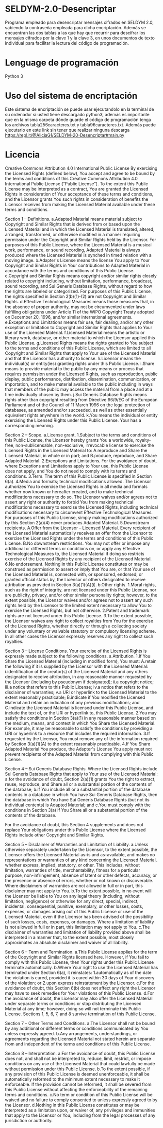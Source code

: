 # SELDYM-2.0-Desencriptar
Programa empleado para desencriptar mensajes cifrados en SELDYM 2.0, sabiendo la contraseña empleada para dicha encriptación.  Además se encuentran las dos tablas a las que hay que recurrir para descifrar los mensajes cifrados por la clave 1 y la clave 3, en unos documentos de texto individual para facilitar la lectura del código de programación.

# Lenguage de programación
Python 3

# Uso del sistema de encriptación
Este sistema de encriptación se puede usar ejecutandolo en la terminal de su ordenador si usted tiene descargado python3, además es importante que en la misma carpeta dónde guarde el código de programación tenga los archivos tabla256caracteres.txt y tabla96caracteres.txt. Además puede ejecutarlo en este link sin tener que realizar ninguna descarga https://repl.it/@AliciaG1/SELDYM-20-Desencriptar#main.py

# Licencia
Creative Commons Attribution 4.0 International Public License
By exercising the Licensed Rights (defined below), You accept and agree to be bound by the terms and conditions of this Creative Commons Attribution 4.0 International Public License ("Public License"). To the extent this Public License may be interpreted as a contract, You are granted the Licensed Rights in consideration of Your acceptance of these terms and conditions, and the Licensor grants You such rights in consideration of benefits the Licensor receives from making the Licensed Material available under these terms and conditions.

  Section 1 – Definitions.
    a.Adapted Material means material subject to Copyright and Similar Rights that is derived from or based upon the Licensed Material and in which the Licensed Material is translated, altered, arranged, transformed, or otherwise modified in a manner requiring permission under the Copyright and Similar Rights held by the Licensor. For purposes of this Public License, where the Licensed Material is a musical work, performance, or sound recording, Adapted Material is always produced where the Licensed Material is synched in timed relation with a moving image.
    b.Adapter's License means the license You apply to Your Copyright and Similar Rights in Your contributions to Adapted Material in accordance with the terms and conditions of this Public License.
    c.Copyright and Similar Rights means copyright and/or similar rights closely related to copyright including, without limitation, performance, broadcast, sound recording, and Sui Generis Database Rights, without regard to how the rights are labeled or categorized. For purposes of this Public License, the rights specified in Section 2(b)(1)-(2) are not Copyright and Similar Rights.
    d.Effective Technological Measures means those measures that, in the absence of proper authority, may not be circumvented under laws fulfilling obligations under Article 11 of the WIPO Copyright Treaty adopted on December 20, 1996, and/or similar international agreements.
    e.Exceptions and Limitations means fair use, fair dealing, and/or any other exception or limitation to Copyright and Similar Rights that applies to Your use of the Licensed Material.
    f.Licensed Material means the artistic or literary work, database, or other material to which the Licensor applied this Public License.
    g.Licensed Rights means the rights granted to You subject to the terms and conditions of this Public License, which are limited to all Copyright and Similar Rights that apply to Your use of the Licensed Material and that the Licensor has authority to license.
    h.Licensor means the individual(s) or entity(ies) granting rights under this Public License.
    i.Share means to provide material to the public by any means or process that requires permission under the Licensed Rights, such as reproduction, public display, public performance, distribution, dissemination, communication, or importation, and to make material available to the public including in ways that members of the public may access the material from a place and at a time individually chosen by them.
    j.Sui Generis Database Rights means rights other than copyright resulting from Directive 96/9/EC of the European Parliament and of the Council of 11 March 1996 on the legal protection of databases, as amended and/or succeeded, as well as other essentially equivalent rights anywhere in the world.
    k.You means the individual or entity exercising the Licensed Rights under this Public License. Your has a corresponding meaning.

  Section 2 – Scope.
    a.License grant.
      1.Subject to the terms and conditions of this Public License, the Licensor hereby grants You a worldwide, royalty-free, non-sublicensable, non-exclusive, irrevocable license to exercise the Licensed Rights in the Licensed Material to:
        A.reproduce and Share the Licensed Material, in whole or in part; and
        B.produce, reproduce, and Share Adapted Material.
      2.Exceptions and Limitations. For the avoidance of doubt, where Exceptions and Limitations apply to Your use, this Public License does not apply, and You do not need to comply with its terms and conditions.
      3.Term. The term of this Public License is specified in Section 6(a).
      4.Media and formats; technical modifications allowed. The Licensor authorizes You to exercise the Licensed Rights in all media and formats whether now known or hereafter created, and to make technical modifications necessary to do so. The Licensor waives and/or agrees not to assert any right or authority to forbid You from making technical modifications necessary to exercise the Licensed Rights, including technical modifications necessary to circumvent Effective Technological Measures. For purposes of this Public License, simply making modifications authorized by this Section 2(a)(4) never produces Adapted Material.
      5.Downstream recipients.
        A.Offer from the Licensor – Licensed Material. Every recipient of the Licensed Material automatically receives an offer from the Licensor to exercise the Licensed Rights under the terms and conditions of this Public License.
        B.No downstream restrictions. You may not offer or impose any additional or different terms or conditions on, or apply any Effective Technological Measures to, the Licensed Material if doing so restricts exercise of the Licensed Rights by any recipient of the Licensed Material.
      6.No endorsement. Nothing in this Public License constitutes or may be construed as permission to assert or imply that You are, or that Your use of the Licensed Material is, connected with, or sponsored, endorsed, or granted official status by, the Licensor or others designated to receive attribution as provided in Section 3(a)(1)(A)(i).
    b.Other rights.
      1.Moral rights, such as the right of integrity, are not licensed under this Public License, nor are publicity, privacy, and/or other similar personality rights; however, to the extent possible, the Licensor waives and/or agrees not to assert any such rights held by the Licensor to the limited extent necessary to allow You to exercise the Licensed Rights, but not otherwise.
      2.Patent and trademark rights are not licensed under this Public License.
      3.To the extent possible, the Licensor waives any right to collect royalties from You for the exercise of the Licensed Rights, whether directly or through a collecting society under any voluntary or waivable statutory or compulsory licensing scheme. In all other cases the Licensor expressly reserves any right to collect such royalties.

  Section 3 – License Conditions.
  Your exercise of the Licensed Rights is expressly made subject to the following conditions.
    a.Attribution.
      1.If You Share the Licensed Material (including in modified form), You must:
        A.retain the following if it is supplied by the Licensor with the Licensed Material:
          i.identification of the creator(s) of the Licensed Material and any others designated to receive attribution, in any reasonable manner requested by the Licensor (including by pseudonym if designated);
          ii.a copyright notice;
          iii.a notice that refers to this Public License;
          iv.a notice that refers to the disclaimer of warranties;
          v.a URI or hyperlink to the Licensed Material to the extent reasonably practicable;
        B.indicate if You modified the Licensed Material and retain an indication of any previous modifications; and
        C.indicate the Licensed Material is licensed under this Public License, and include the text of, or the URI or hyperlink to, this Public License.
      2.You may satisfy the conditions in Section 3(a)(1) in any reasonable manner based on the medium, means, and context in which You Share the Licensed Material. For example, it may be reasonable to satisfy the conditions by providing a URI or hyperlink to a resource that includes the required information.
      3.If requested by the Licensor, You must remove any of the information required by Section 3(a)(1)(A) to the extent reasonably practicable.
      4.If You Share Adapted Material You produce, the Adapter's License You apply must not prevent recipients of the Adapted Material from complying with this Public License.

  Section 4 – Sui Generis Database Rights.
  Where the Licensed Rights include Sui Generis Database Rights that apply to Your use of the Licensed Material:
    a.for the avoidance of doubt, Section 2(a)(1) grants You the right to extract, reuse, reproduce, and Share all or a substantial portion of the contents of the database;
    b.if You include all or a substantial portion of the database contents in a database in which You have Sui Generis Database Rights, then the database in which You have Sui Generis Database Rights (but not its individual contents) is Adapted Material; and
    c.You must comply with the conditions in Section 3(a) if You Share all or a substantial portion of the contents of the database.

  For the avoidance of doubt, this Section 4 supplements and does not replace Your obligations under this Public License where the Licensed Rights include other Copyright and Similar Rights.

  Section 5 – Disclaimer of Warranties and Limitation of Liability.
    a.Unless otherwise separately undertaken by the Licensor, to the extent possible, the Licensor offers the Licensed Material as-is and as-available, and makes no representations or warranties of any kind concerning the Licensed Material, whether express, implied, statutory, or other. This includes, without limitation, warranties of title, merchantability, fitness for a particular purpose, non-infringement, absence of latent or other defects, accuracy, or the presence or absence of errors, whether or not known or discoverable. Where disclaimers of warranties are not allowed in full or in part, this disclaimer may not apply to You.
    b.To the extent possible, in no event will the Licensor be liable to You on any legal theory (including, without limitation, negligence) or otherwise for any direct, special, indirect, incidental, consequential, punitive, exemplary, or other losses, costs, expenses, or damages arising out of this Public License or use of the Licensed Material, even if the Licensor has been advised of the possibility of such losses, costs, expenses, or damages. Where a limitation of liability is not allowed in full or in part, this limitation may not apply to You.
    c.The disclaimer of warranties and limitation of liability provided above shall be interpreted in a manner that, to the extent possible, most closely approximates an absolute disclaimer and waiver of all liability.

  Section 6 – Term and Termination.
    a.This Public License applies for the term of the Copyright and Similar Rights licensed here. However, if You fail to comply with this Public License, then Your rights under this Public License terminate automatically.
    b.Where Your right to use the Licensed Material has terminated under Section 6(a), it reinstates:
      1.automatically as of the date the violation is cured, provided it is cured within 30 days of Your discovery of the violation; or
      2.upon express reinstatement by the Licensor.
    c.For the avoidance of doubt, this Section 6(b) does not affect any right the Licensor may have to seek remedies for Your violations of this Public License.
    d.For the avoidance of doubt, the Licensor may also offer the Licensed Material under separate terms or conditions or stop distributing the Licensed Material at any time; however, doing so will not terminate this Public License.
    Sections 1, 5, 6, 7, and 8 survive termination of this Public License.

  Section 7 – Other Terms and Conditions.
    a.The Licensor shall not be bound by any additional or different terms or conditions communicated by You unless expressly agreed.
    b.Any arrangements, understandings, or agreements regarding the Licensed Material not stated herein are separate from and independent of the terms and conditions of this Public License.

  Section 8 – Interpretation.
    a.For the avoidance of doubt, this Public License does not, and shall not be interpreted to, reduce, limit, restrict, or impose conditions on any use of the Licensed Material that could lawfully be made without permission under this Public License.
    b.To the extent possible, if any provision of this Public License is deemed unenforceable, it shall be automatically reformed to the minimum extent necessary to make it enforceable. If the provision cannot be reformed, it shall be severed from this Public License without affecting the enforceability of the remaining terms and conditions.
    c.No term or condition of this Public License will be waived and no failure to comply consented to unless expressly agreed to by the Licensor.
    d.Nothing in this Public License constitutes or may be interpreted as a limitation upon, or waiver of, any privileges and immunities that apply to the Licensor or You, including from the legal processes of any jurisdiction or authority.
